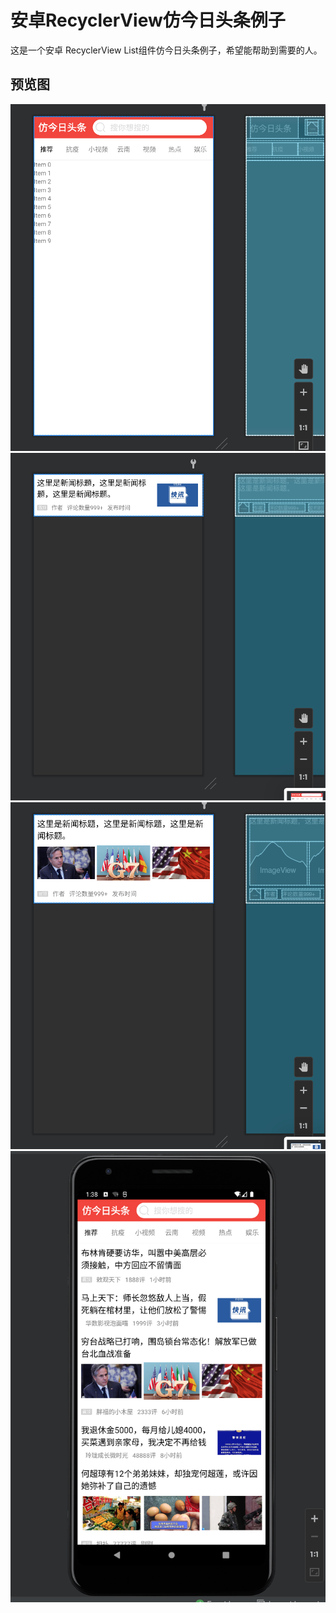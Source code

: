 # 安卓RecyclerView仿今日头条例子
这是一个安卓 RecyclerView List组件仿今日头条例子，希望能帮助到需要的人。
## 预览图
![alt one](./images/one.png)
![alt two](./images/two.png)
![alt three](./images/three.png)
![alt four](./images/four.png)
